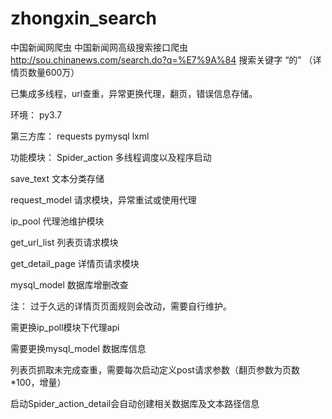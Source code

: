 # zhongxin_search
中国新闻网爬虫
中国新闻网高级搜索接口爬虫  http://sou.chinanews.com/search.do?q=%E7%9A%84  搜索关键字 “的” （详情页数量600万）



已集成多线程，url查重，异常更换代理，翻页，错误信息存储。

环境：
  py3.7

第三方库：
  requests pymysql lxml

功能模块：
  Spider_action 多线程调度以及程序启动

  save_text 文本分类存储

  request_model 请求模块，异常重试或使用代理

  ip_pool 代理池维护模块

  get_url_list 列表页请求模块

  get_detail_page 详情页请求模块

  mysql_model 数据库增删改查


注：
  过于久远的详情页页面规则会改动，需要自行维护。

  需更换ip_poll模块下代理api

  需要更换mysql_model 数据库信息

  列表页抓取未完成查重，需要每次启动定义post请求参数（翻页参数为页数*100，增量）

  启动Spider_action_detail会自动创建相关数据库及文本路径信息
